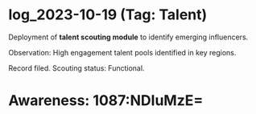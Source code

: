 # log_2023-10-19 (Tag: Talent)

Deployment of **talent scouting module** to identify emerging influencers.

Observation: High engagement talent pools identified in key regions.

Record filed. Scouting status: Functional.


# Awareness: 1087:NDIuMzE=
